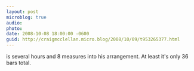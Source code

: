 ```yaml
---
layout: post
microblog: true
audio: 
photo: 
date: 2008-10-08 18:00:00 -0600
guid: http://craigmcclellan.micro.blog/2008/10/09/t953265377.html
---
```

is several hours and 8 measures into his arrangement. At least it's only 36 bars total.
